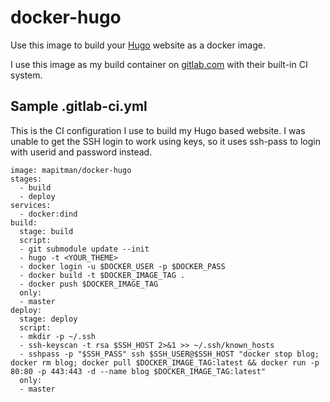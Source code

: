 # docker-hugo
Use this image to build your [Hugo](https://gohugo.io/) website as a docker image.

I use this image as my build container on [gitlab.com](https://gitlab.com) with their built-in CI system.  

## Sample .gitlab-ci.yml
This is the CI configuration I use to build my Hugo based website. I was unable to get the SSH login to work using keys, so it uses ssh-pass to login with userid and password instead.

```
image: mapitman/docker-hugo
stages:
  - build
  - deploy
services:
  - docker:dind
build:
  stage: build
  script:
  - git submodule update --init
  - hugo -t <YOUR_THEME>
  - docker login -u $DOCKER_USER -p $DOCKER_PASS
  - docker build -t $DOCKER_IMAGE_TAG .
  - docker push $DOCKER_IMAGE_TAG
  only:
  - master
deploy:
  stage: deploy
  script:
  - mkdir -p ~/.ssh
  - ssh-keyscan -t rsa $SSH_HOST 2>&1 >> ~/.ssh/known_hosts
  - sshpass -p "$SSH_PASS" ssh $SSH_USER@$SSH_HOST "docker stop blog; docker rm blog; docker pull $DOCKER_IMAGE_TAG:latest && docker run -p 80:80 -p 443:443 -d --name blog $DOCKER_IMAGE_TAG:latest"
  only:
  - master
```
